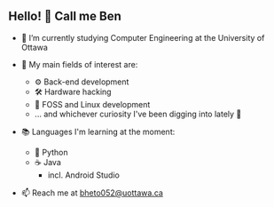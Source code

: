 ## Hello! 👋 Call me Ben
- 🏫 I’m currently studying Computer Engineering at the University of Ottawa
- 🔎 My main fields of interest are:
  
  - ⚙️ Back-end development
  - 🛠️ Hardware hacking
  - 🐧 FOSS and Linux development
  - ... and whichever curiosity I've been digging into lately 🔬
  
- 📚 Languages I'm learning at the moment:

  - 🐍 Python
  - ☕ Java
    - incl. Android Studio

- 📫 Reach me at bheto052@uottawa.ca
